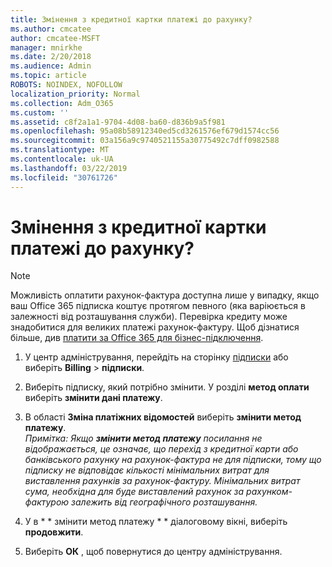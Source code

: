 ```yaml
---
title: Змінення з кредитної картки платежі до рахунку?
ms.author: cmcatee
author: cmcatee-MSFT
manager: mnirkhe
ms.date: 2/20/2018
ms.audience: Admin
ms.topic: article
ROBOTS: NOINDEX, NOFOLLOW
localization_priority: Normal
ms.collection: Adm_O365
ms.custom: ''
ms.assetid: c8f2a1a1-9704-4d08-ba60-d836b9a5f981
ms.openlocfilehash: 95a08b58912340ed5cd3261576ef679d1574cc56
ms.sourcegitcommit: 03a156a9c9740521155a30775492c7dff0982588
ms.translationtype: MT
ms.contentlocale: uk-UA
ms.lasthandoff: 03/22/2019
ms.locfileid: "30761726"
---
```

# <a name="how-do-i-change-from-credit-card-payments-to-invoice"></a>Змінення з кредитної картки платежі до рахунку?

> [!NOTE]
> Можливість оплатити рахунок-фактура доступна лише у випадку, якщо ваш Office 365 підписка коштує протягом певного (яка варіюється в залежності від розташування служби). Перевірка кредиту може знадобитися для великих платежі рахунок-фактуру. Щоб дізнатися більше, див [платити за Office 365 для бізнес-підключення](https://support.office.com/article/734f4aab-df2d-4e9b-8cb1-691910bde216). 
  
1. У центр адміністрування, перейдіть на сторінку [підписки](https://go.microsoft.com/fwlink/p/?linkid=842054) або виберіть **Billing** \> **підписки**.
    
2. Виберіть підписку, який потрібно змінити. У розділі **метод оплати** виберіть **змінити дані платежу**.
    
3. В області **Зміна платіжних відомостей** виберіть **змінити метод платежу**.
<br>*Примітка: Якщо **змінити метод платежу** посилання не відображається, це означає, що перехід з кредитної карти або банківського рахунку на рахунок-фактура не для підписки, тому що підписку не відповідає кількості мінімальних витрат для виставлення рахунків за рахунок-фактуру. Мінімальних витрат сума, необхідна для буде виставлений рахунок за рахунком-фактурою залежить від географічного розташування.*
  
4. У в * * змінити метод платежу * * діалоговому вікні, виберіть **продовжити**.
    
5. Виберіть **ОК** , щоб повернутися до центру адміністрування. 
   